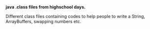 **java .class files from highschool days.**

Different class files containing codes to help people to write a String, ArrayBuffers, swapping numbers etc. 
